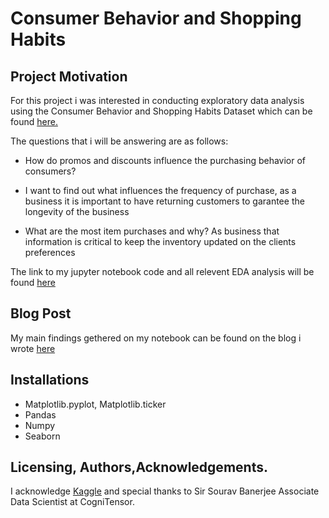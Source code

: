 # Consumer Behavior and Shopping Habits




## Project Motivation

For this project i was interested in conducting exploratory data analysis using the Consumer Behavior and Shopping Habits Dataset which can be found [here.](https://www.kaggle.com/datasets/zeesolver/consumer-behavior-and-shopping-habits-dataset/code)

The questions that i will be answering are as follows:

- How do promos and discounts influence the purchasing behavior of consumers? 
  
-  I want to find out what influences the frequency of purchase, as a business it is important to have returning customers to garantee the longevity of the business
  
- What are the most item purchases  and why? As business that information is critical to keep the inventory updated on the clients preferences

The link to my jupyter notebook code and all relevent EDA analysis will be found [here](/Project1/ConsumerBehaviorAnalysis.ipynb)


## Blog Post
My main findings gethered on my notebook can be found on the blog i wrote [here](https://medium.com/@mohaumasukela/how-to-influence-consumer-buying-behavior-as-a-business-bd99ba4b552f)

## Installations

- Matplotlib.pyplot, Matplotlib.ticker
- Pandas
- Numpy
- Seaborn



## Licensing, Authors,Acknowledgements.

I acknowledge [Kaggle](https://www.kaggle.com/) and special thanks to Sir Sourav Banerjee Associate Data Scientist at CogniTensor.